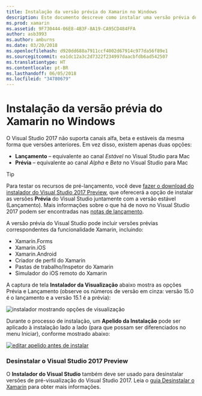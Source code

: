 ```yaml
---
title: Instalação da versão prévia do Xamarin no Windows
description: Este documento descreve como instalar uma versão prévia do Xamarin no Visual Studio 2017 usando o canal de lançamento de Versão prévia.
ms.prod: xamarin
ms.assetid: 9F730444-06E8-4B3F-8A19-CA95CD484FFA
author: asb3993
ms.author: amburns
ms.date: 03/20/2018
ms.openlocfilehash: d920dd688a7911ccf4002d67914c977da56f89e1
ms.sourcegitcommit: ea1dc12a3c2d7322f234997daacbfdb6ad542507
ms.translationtype: HT
ms.contentlocale: pt-BR
ms.lasthandoff: 06/05/2018
ms.locfileid: "34780679"
---
```

# <a name="installing-xamarin-preview-on-windows"></a>Instalação da versão prévia do Xamarin no Windows

O Visual Studio 2017 não suporta canais alfa, beta e estáveis ​​da mesma forma que versões anteriores. Em vez disso, existem apenas duas opções:

- **Lançamento** – equivalente ao canal _Estável_ no Visual Studio para Mac
- **Prévia** – equivalente ao canal _Alpha_ e _Beta_ no Visual Studio para Mac

> [!TIP] 
> Para testar os recursos de pré-lançamento, você deve [fazer o download do instalador do Visual Studio 2017 Preview](https://www.visualstudio.com/vs/preview/), que oferecerá a opção de instalar as versões **Prévia** do Visual Studio juntamente com a versão estável (Lançamento). Mais informações sobre o que há de novo no Visual Studio 2017 podem ser encontradas nas [notas de lançamento](/visualstudio/releasenotes/vs2017-preview-relnotes).

A versão prévia do Visual Studio pode incluir versões prévias correspondentes da funcionalidade Xamarin, incluindo:

- Xamarin.Forms
- Xamarin.iOS
- Xamarin.Android
- Criador de perfil do Xamarin
- Pastas de trabalho/Inspetor do Xamarin
- Simulador do iOS remoto do Xamarin

A captura de tela **Instalador da Visualização** abaixo mostra as opções Prévia e Lançamento (observe os números de versão em cinza: versão 15.0 é o lançamento e a versão 15.1 é a prévia):

![instalador mostrando opções de visualização](windows-images/vs2017-installer.jpg)

Durante o processo de instalação, um **Apelido da Instalação** pode ser aplicado à instalação lado a lado (para que possam ser diferenciados no menu Iniciar), conforme mostrado abaixo:

[![editar apelido antes de instalar](windows-images/vs2017-nickname-sml.png "editar apelido antes de instalar")](windows-images/vs2017-nickname.png#lightbox)

### <a name="uninstalling-visual-studio-2017-preview"></a>Desinstalar o Visual Studio 2017 Preview

O **Instalador do Visual Studio** também deve ser usado para desinstalar versões de pré-visualização do Visual Studio 2017. Leia o [guia Desinstalar o Xamarin](uninstalling-xamarin.md#uninstallvs2017) para obter mais informações.
